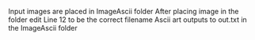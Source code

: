 Input images are placed in ImageAscii folder
After placing image in the folder edit Line 12 to be the correct filename
Ascii art outputs to out.txt in the ImageAscii folder

